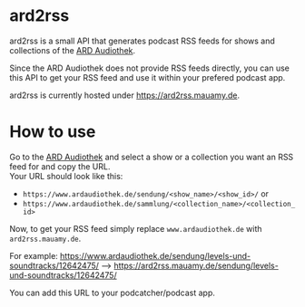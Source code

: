 # ard2rss
ard2rss is a small API that generates podcast RSS feeds for shows and collections of the [ARD Audiothek](https://www.ardaudiothek.de/). 

Since the ARD Audiothek does not provide RSS feeds directly, you can use this API to get your RSS feed and use it within your prefered podcast app.


ard2rss is currently hosted under https://ard2rss.mauamy.de.

# How to use
Go to the [ARD Audiothek](https://www.ardaudiothek.de/) and select a show or a collection you want an RSS feed for and copy the URL.  
Your URL should look like this:  
- `https://www.ardaudiothek.de/sendung/<show_name>/<show_id>/`
or
- `https://www.ardaudiothek.de/sammlung/<collection_name>/<collection_id>`

Now, to get your RSS feed simply replace `www.ardaudiothek.de` with `ard2rss.mauamy.de`.

For example:
https://www.ardaudiothek.de/sendung/levels-und-soundtracks/12642475/ --> https://ard2rss.mauamy.de/sendung/levels-und-soundtracks/12642475/

You can add this URL to your podcatcher/podcast app.





